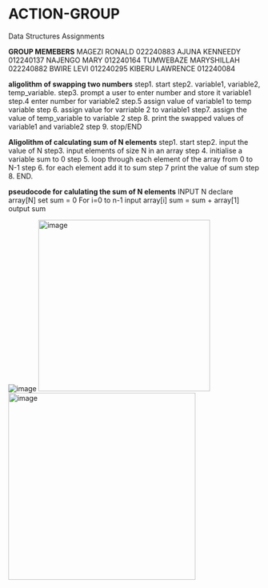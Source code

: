 # ACTION-GROUP
Data Structures Assignments

**GROUP MEMEBERS**
MAGEZI RONALD 022240883
AJUNA KENNEEDY 012240137
NAJENGO MARY  012240164
TUMWEBAZE MARYSHILLAH 022240882
BWIRE LEVI   012240295
KIBERU LAWRENCE  012240084 

**aligolithm of swapping two numbers**
step1.    start
step2.    variable1, variable2, temp_variable.
step3.    prompt a user to enter number and store it variable1
step.4     enter number for variable2
step.5     assign value of variable1 to temp variable
step 6. assign value for varriable 2 to variable1
step7. assign the value of temp_variable to variable 2
step 8. print the swapped values of variable1 and variable2
step 9. stop/END

**Aligolithm of calculating sum of N elements**
step1. start
step2. input the value of N
step3. input elements of size N in an array
step 4. initialise a variable sum to 0
step 5. loop through each element of the array from 0 to N-1
step 6. for each element add it to sum
step 7 print the value of sum
step 8.   END.

**pseudocode for calulating the sum of N elements**
INPUT  N
declare array[N]
set sum = 0
For i=0 to n-1
input array[i]
sum = sum + array[1]
output sum


![image](https://github.com/user-attachments/assets/704c07be-8aa8-4e96-9496-83e9d876db3c)
<img width="343" alt="image" src="https://github.com/user-attachments/assets/c2b29522-3bb1-45bc-a7fc-125755813373" />
<img width="374" alt="image" src="https://github.com/user-attachments/assets/97916d70-14f5-41e4-a352-7bb40f745c94" />



